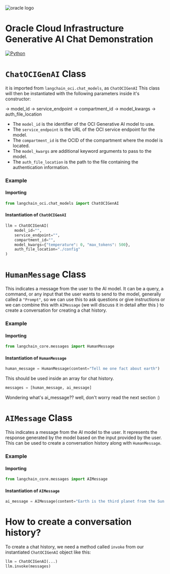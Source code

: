 ![oracle logo](https://upload.wikimedia.org/wikipedia/commons/thumb/5/50/Oracle_logo.svg/1024px-Oracle_logo.svg.png)

# Oracle Cloud Infrastructure Generative AI Chat Demonstration
[![Python](https://img.shields.io/badge/Python-3.8+-blue)](https://www.python.org/)

# `ChatOCIGenAI` Class

it is imported from `langchain_oci.chat_models`, as `ChatOCIGenAI`
This class will then be instantiated with the following parameters inside it's constructor:

-> model_id
-> service_endpoint
-> compartment_id
-> model_kwargs
-> auth_file_location

- The `model_id` is the identifier of the OCI Generative AI model to use.
- The `service_endpoint` is the URL of the OCI service endpoint for the model.
- The `compartment_id` is the OCID of the compartment where the model is located.
- The `model_kwargs` are additional keyword arguments to pass to the model.
- The `auth_file_location` is the path to the file containing the authentication information.

### Example

#### Importing

```python
from langchain_oci.chat_models import ChatOCIGenAI
```

#### Instantiation of `ChatOCIGenAI`

```python
llm = ChatOCIGenAI(
    model_id="",
    service_endpoint="",
    compartment_id="",
    model_kwargs={"temperature": 0, "max_tokens": 500},
    auth_file_location="./config"
)
```
# `HumanMessage` Class

This indicates a message from the user to the AI model. It can be a query, a command, or any input that the user wants to send to the model, generally called a `"Prompt"`, so we can use this to ask questions or give instructions or we can combine this with `AIMessage` (we will discuss it in detail after this ) to create a conversation for creating a chat history.

### Example

#### Importing

```python
from langchain_core.messages import HumanMessage
```

#### Instantiation of `HumanMessage`

```python
human_message = HumanMessage(content="Tell me one fact about earth")
```

This should be used inside an array for chat history.
```python
messages = [human_message, ai_message]
```
Wondering what's ai_message?? well, don't worry read the next section :)

# `AIMessage` Class

This indicates a message from the AI model to the user. It represents the response generated by the model based on the input provided by the user. This can be used to create a conversation history along with `HumanMessage`.

### Example

#### Importing

```python
from langchain_core.messages import AIMessage
```

#### Instantiation of `AIMessage`

```python
ai_message = AIMessage(content="Earth is the third planet from the Sun.")
```

# How to create a conversation history?

To create a chat history, we need a method called `invoke` from our instantiated `ChatOCIGenAI` object like this:
```python
llm = ChatOCIGenAI(...)
llm.invoke(messages)
```
